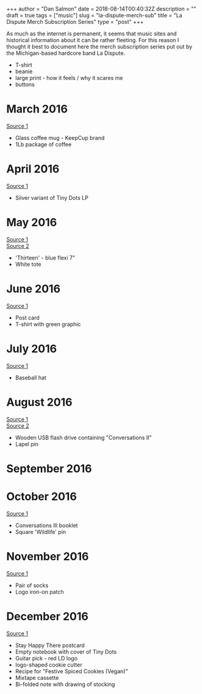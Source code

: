 +++
author = "Dan Salmon"
date = 2018-08-14T00:40:32Z
description = ""
draft = true
tags = ["music"]
slug = "la-dispute-merch-sub"
title = "La Dispute Merch Subscription Series"
type = "post"
+++


As much as the internet is permanent, it seems that music sites and historical information about it can be rather fleeting. For this reason I thought it best to document here 
the merch subscription series put out by the Michigan-based hardcore band La Dispute. 


* T-shirt
* beanie
* large print - how it feels / why it scares me
* buttons

# March 2016
[Source 1](https://www.reddit.com/r/ladispute/comments/4bza13/anyone_else_subscribe_to_their_hello_merch/)

* Glass coffee mug - KeepCup brand
* 1Lb package of coffee 

# April 2016
[Source 1](https://boards.vinylcollective.com/topic/119386-la-dispute-monthly-merch-club/?tab=comments#comment-2578392)

* Silver variant of Tiny Dots LP

# May 2016
[Source 1](https://boards.vinylcollective.com/topic/119386-la-dispute-monthly-merch-club/?tab=comments#comment-2598484) <br />
[Source 2](https://www.instagram.com/p/BGFIp0YKqaG/?taken-by=la_dispute)

* 'Thirteen' - blue flexi 7"
* White tote 

# June 2016
[Source 1](https://www.youtube.com/watch?v=bhupz6NmkfY)
* Post card
* T-shirt with green graphic 

# July 2016
[Source 1](https://www.reddit.com/r/ladispute/comments/4w0728/merch_subscription_july_installment/)

* Baseball hat

# August 2016
[Source 1](https://www.instagram.com/p/BJ0RmpUAiBY/?taken-by=la_dispute) <br />
[Source 2](https://www.reddit.com/r/ladispute/comments/4z9fb6/augusts_monthly_subscription/)

* Wooden USB flash drive containing "Conversations II" 
* Lapel pin

# September 2016

# October 2016
[Source 1](https://www.reddit.com/r/ladispute/comments/58labr/octobers_monthly_subscription_conversations_iii_a/)

* Conversations III booklet
* Square 'Wildlife' pin

# November 2016
[Source 1](https://www.reddit.com/r/ladispute/comments/5efhru/novembers_monthly_subscription_package_winter_is/)

* Pair of socks
* Logo iron-on patch

# December 2016

[Source 1](https://www.reddit.com/r/ladispute/comments/5k611z/heres_the_la_dispute_december_merch_subscription/)

* Stay Happy There postcard
* Empty notebook with cover of Tiny Dots
* Guitar pick - red LD logo
* logo-shaped cookie cutter
* Recipe for "Festive Spiced Cookies (Vegan)"
* Mixtape cassette
* Bi-folded note with drawing of stocking

